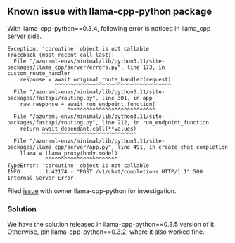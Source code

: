## Known issue with llama-cpp-python package
With llama-cpp-python==0.3.4, following error is noticed in llama_cpp server side.

```
Exception: 'coroutine' object is not callable
Traceback (most recent call last):
  File "/azureml-envs/minimal/lib/python3.11/site-packages/llama_cpp/server/errors.py", line 173, in custom_route_handler
    response = await original_route_handler(request)
               ^^^^^^^^^^^^^^^^^^^^^^^^^^^^^^^^^^^^^
  File "/azureml-envs/minimal/lib/python3.11/site-packages/fastapi/routing.py", line 301, in app
    raw_response = await run_endpoint_function(
                   ^^^^^^^^^^^^^^^^^^^^^^^^^^^^
  File "/azureml-envs/minimal/lib/python3.11/site-packages/fastapi/routing.py", line 212, in run_endpoint_function
    return await dependant.call(**values)
           ^^^^^^^^^^^^^^^^^^^^^^^^^^^^^^
  File "/azureml-envs/minimal/lib/python3.11/site-packages/llama_cpp/server/app.py", line 491, in create_chat_completion
    llama = llama_proxy(body.model)
            ^^^^^^^^^^^^^^^^^^^^^^^
TypeError: 'coroutine' object is not callable
INFO:     ::1:42174 - "POST /v1/chat/completions HTTP/1.1" 500 Internal Server Error
```
Filed [issue](https://github.com/abetlen/llama-cpp-python/issues/1857#issue-2726895443) with owner llama-cpp-python for investigation.

### Solution
We have the solution released in llama-cpp-python==0.3.5 version of it. Otherwise, pin llama-cpp-python==0.3.2, where it also worked fine.
